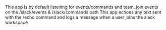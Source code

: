 This app is by default listening for events/commands and team_join events on the /slack/events & /slack/commands path
This app echoes any text sent with the /echo command and logs a message when a user joins the slack workspace